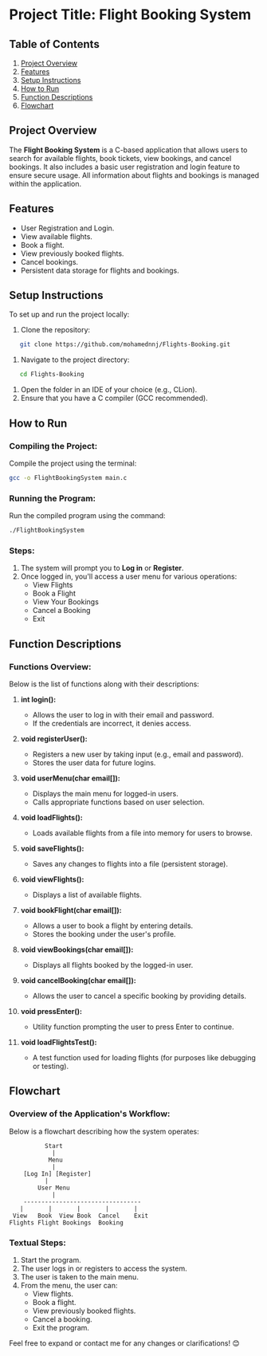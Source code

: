 # Project Title: Flight Booking System
## Table of Contents
1. [Project Overview](#project-overview)
2. [Features](#features)
3. [Setup Instructions](#setup-instructions)
4. [How to Run](#how-to-run)
5. [Function Descriptions](#function-descriptions)
6. [Flowchart](#flowchart)

## Project Overview
The **Flight Booking System** is a C-based application that allows users to search for available flights, book tickets, view bookings, and cancel bookings. It also includes a basic user registration and login feature to ensure secure usage. All information about flights and bookings is managed within the application.
## Features
- User Registration and Login.
- View available flights.
- Book a flight.
- View previously booked flights.
- Cancel bookings.
- Persistent data storage for flights and bookings.

## Setup Instructions
To set up and run the project locally:
1. Clone the repository:
``` bash
   git clone https://github.com/mohamednnj/Flights-Booking.git
```
1. Navigate to the project directory:
``` bash
   cd Flights-Booking
```
1. Open the folder in an IDE of your choice (e.g., CLion).
2. Ensure that you have a C compiler (GCC recommended).

## How to Run
### Compiling the Project:
Compile the project using the terminal:
``` bash
gcc -o FlightBookingSystem main.c
```
### Running the Program:
Run the compiled program using the command:
``` bash
./FlightBookingSystem
```
### Steps:
1. The system will prompt you to **Log in** or **Register**.
2. Once logged in, you'll access a user menu for various operations:
    - View Flights
    - Book a Flight
    - View Your Bookings
    - Cancel a Booking
    - Exit

## Function Descriptions
### Functions Overview:
Below is the list of functions along with their descriptions:
1. **int login():**
    - Allows the user to log in with their email and password.
    - If the credentials are incorrect, it denies access.

2. **void registerUser():**
    - Registers a new user by taking input (e.g., email and password).
    - Stores the user data for future logins.

3. **void userMenu(char email[]):**
    - Displays the main menu for logged-in users.
    - Calls appropriate functions based on user selection.

4. **void loadFlights():**
    - Loads available flights from a file into memory for users to browse.

5. **void saveFlights():**
    - Saves any changes to flights into a file (persistent storage).

6. **void viewFlights():**
    - Displays a list of available flights.

7. **void bookFlight(char email[]):**
    - Allows a user to book a flight by entering details.
    - Stores the booking under the user's profile.

8. **void viewBookings(char email[]):**
    - Displays all flights booked by the logged-in user.

9. **void cancelBooking(char email[]):**
    - Allows the user to cancel a specific booking by providing details.

10. **void pressEnter():**
    - Utility function prompting the user to press Enter to continue.

11. **void loadFlightsTest():**
    - A test function used for loading flights (for purposes like debugging or testing).

## Flowchart
### Overview of the Application's Workflow:
Below is a flowchart describing how the system operates:
``` plaintext
          Start
            |
           Menu
            |
    [Log In] [Register]
          |
        User Menu
            |
    ---------------------------------
   |       |       |       |       |
 View   Book  View Book  Cancel    Exit
Flights Flight Bookings  Booking 
```
### Textual Steps:
1. Start the program.
2. The user logs in or registers to access the system.
3. The user is taken to the main menu.
4. From the menu, the user can:
    - View flights.
    - Book a flight.
    - View previously booked flights.
    - Cancel a booking.
    - Exit the program.

Feel free to expand or contact me for any changes or clarifications! 😊
